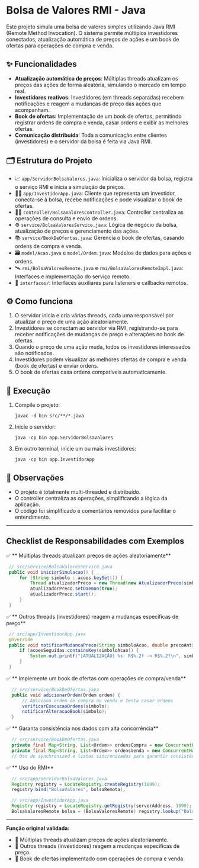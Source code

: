 # Bolsa de Valores RMI - Java

Este projeto simula uma bolsa de valores simples utilizando Java RMI (Remote Method Invocation). O sistema permite múltiplos investidores conectados, atualização automática de preços de ações e um book de ofertas para operações de compra e venda.

## ✨ Funcionalidades

- **Atualização automática de preços**: Múltiplas threads atualizam os preços das ações de forma aleatória, simulando o mercado em tempo real.
- **Investidores reativos**: Investidores (em threads separadas) recebem notificações e reagem a mudanças de preço das ações que acompanham.
- **Book de ofertas**: Implementação de um book de ofertas, permitindo registrar ordens de compra e venda, casar ordens e exibir as melhores ofertas.
- **Comunicação distribuída**: Toda a comunicação entre clientes (investidores) e o servidor da bolsa é feita via Java RMI.

## 🗂️ Estrutura do Projeto

- 📈 `app/ServidorBolsaValores.java`: Inicializa o servidor da bolsa, registra o serviço RMI e inicia a simulação de preços.
- 👨‍💻 `app/InvestidorApp.java`: Cliente que representa um investidor, conecta-se à bolsa, recebe notificações e pode visualizar o book de ofertas.
- 🧑‍⚖️ `controller/BolsaValoresController.java`: Controller centraliza as operações de consulta e envio de ordens.
- ⚙️ `service/BolsaValoresService.java`: Lógica de negócio da bolsa, atualização de preços e gerenciamento das ações.
- 📚 `service/BookDeOfertas.java`: Gerencia o book de ofertas, casando ordens de compra e venda.
- 🗃️ `model/Acao.java` e `model/Ordem.java`: Modelos de dados para ações e ordens.
- 🛰️ `rmi/BolsaValoresRemote.java` e `rmi/BolsaValoresRemoteImpl.java`: Interfaces e implementação do serviço remoto.
- 🧩 `interfaces/`: Interfaces auxiliares para listeners e callbacks remotos.

## ⚙️ Como funciona

1. O servidor inicia e cria várias threads, cada uma responsável por atualizar o preço de uma ação aleatoriamente.
2. Investidores se conectam ao servidor via RMI, registrando-se para receber notificações de mudanças de preço e alterações no book de ofertas.
3. Quando o preço de uma ação muda, todos os investidores interessados são notificados.
4. Investidores podem visualizar as melhores ofertas de compra e venda (book de ofertas) e enviar ordens.
5. O book de ofertas casa ordens compatíveis automaticamente.

## 🚀 Execução

1. Compile o projeto:
   ```
   javac -d bin src/**/*.java
   ```
2. Inicie o servidor:
   ```
   java -cp bin app.ServidorBolsaValores
   ```
3. Em outro terminal, inicie um ou mais investidores:
   ```
   java -cp bin app.InvestidorApp
   ```

## 📝 Observações
- O projeto é totalmente multi-threaded e distribuído.
- O controller centraliza as operações, simplificando a lógica da aplicação.
- O código foi simplificado e comentários removidos para facilitar o entendimento.

---

## Checklist de Responsabilidades com Exemplos

✅ ** Múltiplas threads atualizam preços de ações aleatoriamente**
   ```java
    // src/service/BolsaValoresService.java
    public void iniciarSimulacao() {
        for (String simbolo : acoes.keySet()) {
            Thread atualizadorPreco = new Thread(new AtualizadorPreco(simbolo));
            atualizadorPreco.setDaemon(true);
            atualizadorPreco.start();
        }
    }
   ```
✅ ** Outros threads (investidores) reagem a mudanças específicas de preço**
   ```java
    // src/app/InvestidorApp.java
    @Override
    public void notificarMudancaPreco(String simboloAcao, double precoAntigo, double novoPreco) throws RemoteException {
        if (acoesSeguidas.containsKey(simboloAcao)) {
            System.out.printf("[ATUALIZAÇÃO] %s: R$%.2f -> R$%.2f\n", simboloAcao, precoAntigo, novoPreco);
        }
    }
   ```
✅ ** Implemente um book de ofertas com operações de compra/venda**
  ```java
    // src/service/BookDeOfertas.java
    public void adicionarOrdem(Ordem ordem) {
        // Adiciona ordem de compra ou venda e tenta casar ordens
        verificarExecucaoOrdens(simbolo);
        notificarAlteracaoBook(simbolo);
    }
  ```
✅ ** Garanta consistência nos dados com alta concorrência**
  ```java
    // src/service/BookDeOfertas.java
    private final Map<String, List<Ordem>> ordensCompra = new ConcurrentHashMap<>();
    private final Map<String, List<Ordem>> ordensVenda = new ConcurrentHashMap<>();
    // Uso de synchronized e listas sincronizadas para garantir consistência
  ```
✅ ** Uso do RMI**
  ```java
    // src/app/ServidorBolsaValores.java
    Registry registry = LocateRegistry.createRegistry(1099);
    registry.bind("BolsaValores", bolsaRemota);

    // src/app/InvestidorApp.java
    Registry registry = LocateRegistry.getRegistry(serverAddress, 1099);
    BolsaValoresRemote bolsa = (BolsaValoresRemote) registry.lookup("BolsaValores");
  ```
---

**Função original validada:**
- 🔄 Múltiplas threads atualizam preços de ações aleatoriamente.
- 👤 Outros threads (investidores) reagem a mudanças específicas de preço.
- 📖 Book de ofertas implementado com operações de compra e venda.
